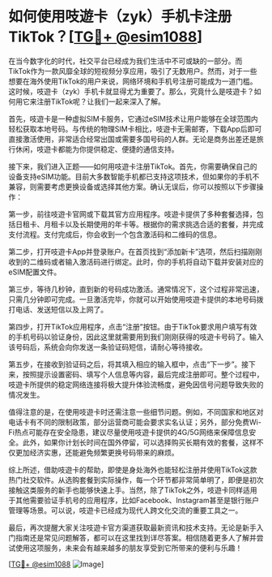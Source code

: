 # 如何使用吱遊卡（zyk）手机卡注册TikTok？[[TG💪+ @esim1088](https://t.me/s/esim1088)]

在当今数字化的时代，社交平台已经成为我们生活中不可或缺的一部分。而TikTok作为一款风靡全球的短视频分享应用，吸引了无数用户。然而，对于一些想要在海外使用TikTok的用户来说，网络环境和手机号注册可能成为一道门槛。这时候，吱遊卡（zyk）手机卡就显得尤为重要了。那么，究竟什么是吱遊卡？如何用它来注册TikTok呢？让我们一起来深入了解。

首先，吱遊卡是一种虚拟SIM卡服务，它通过eSIM技术让用户能够在全球范围内轻松获取本地号码。与传统的物理SIM卡相比，吱遊卡无需邮寄，下载App后即可直接激活使用，非常适合经常出国或需要多国号码的人群。无论是商务出差还是旅行休闲，吱遊卡都能为你提供稳定、便捷的通信支持。

接下来，我们进入正题——如何用吱遊卡注册TikTok。首先，你需要确保自己的设备支持eSIM功能。目前大多数智能手机都已支持这项技术，但如果你的手机不兼容，则需要考虑更换设备或选择其他方案。确认无误后，你可以按照以下步骤操作：

第一步，前往吱遊卡官网或下载其官方应用程序。吱遊卡提供了多种套餐选择，包括日租卡、月租卡以及长期使用的年卡等。根据你的需求挑选合适的套餐，并完成支付流程。支付完成后，你会收到一个包含激活码和二维码的信息。

第二步，打开吱遊卡App并登录账户。在首页找到“添加新卡”选项，然后扫描刚刚收到的二维码或者输入激活码进行绑定。此时，你的手机将自动下载并安装对应的eSIM配置文件。

第三步，等待几秒钟，直到新的号码成功激活。通常情况下，这个过程非常迅速，只需几分钟即可完成。一旦激活完毕，你就可以开始使用吱遊卡提供的本地号码拨打电话、发送短信以及上网了。

第四步，打开TikTok应用程序，点击“注册”按钮。由于TikTok要求用户填写有效的手机号码以验证身份，因此这里就需要用到我们刚刚获得的吱遊卡号码了。输入该号码后，系统会向你发送一条验证码短信，请耐心等待接收。

第五步，在接收到验证码之后，将其填入相应的输入框中，点击“下一步”。接下来，按照提示设置密码、填写个人信息等内容，最后完成注册即可。整个过程中，吱遊卡所提供的稳定网络连接将极大提升体验流畅度，避免因信号问题导致失败的情况发生。

值得注意的是，在使用吱遊卡时还需注意一些细节问题。例如，不同国家和地区对电话卡有不同的限制政策，部分运营商可能会要求实名认证；另外，部分免费Wi-Fi热点可能存在安全隐患，建议尽量使用吱遊卡提供的4G/5G网络来保障信息安全。此外，如果你计划长时间在国外停留，可以选择购买长期有效的套餐，这样不仅更加经济实惠，还能避免频繁更换号码带来的麻烦。

综上所述，借助吱遊卡的帮助，即使是身处海外也能轻松注册并使用TikTok这款热门社交软件。从选购套餐到实际操作，每一个环节都非常简单明了，即便是初次接触这类服务的新手也能够快速上手。当然，除了TikTok之外，吱遊卡同样适用于其他需要验证手机号的应用程序，比如Facebook、Instagram甚至是银行账户管理等场景。可以说，吱遊卡已经成为现代人跨文化交流的重要工具之一。

最后，再次提醒大家关注吱遊卡官方渠道获取最新资讯和技术支持。无论是新手入门指南还是常见问题解答，都可以在这里找到详尽答案。相信随着更多人了解并尝试使用这项服务，未来会有越来越多的朋友享受到它所带来的便利与乐趣！

[[TG💪+ @esim1088](https://t.me/s/esim1088) ![Image](https://i.postimg.cc/4NQfJmqS/Snipaste-2025-05-13-00-14-12.png)]